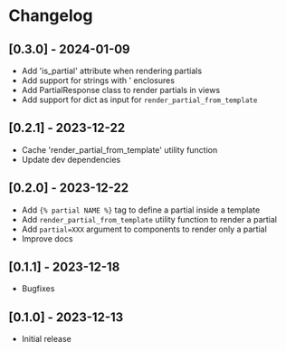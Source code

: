 # Changelog

## [0.3.0] - 2024-01-09
- Add 'is_partial' attribute when rendering partials
- Add support for strings with ' enclosures
- Add PartialResponse class to render partials in views
- Add support for dict as input for `render_partial_from_template`

## [0.2.1] - 2023-12-22
- Cache 'render_partial_from_template' utility function
- Update dev dependencies

## [0.2.0] - 2023-12-22

- Add `{% partial NAME %}` tag to define a partial inside a template
- Add `render_partial_from_template` utility function to render a partial
- Add `partial=XXX` argument to components to render only a partial
- Improve docs

## [0.1.1] - 2023-12-18

- Bugfixes

## [0.1.0] - 2023-12-13

- Initial release
